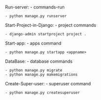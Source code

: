 Run-server:
    - commands-run

    - python manage.py runserver

Start-Project-in-Django:
    - project commands

    - django-admin startproject project .

Start-app:
    - apps command

    - python manage.py startapp <appname>

DataBase:
    - database commands

    - python manage.py migrate
    - python manage.py makemigrations

Create-Super-user:
    - superuser command

    - python manage.py createsuperuser

